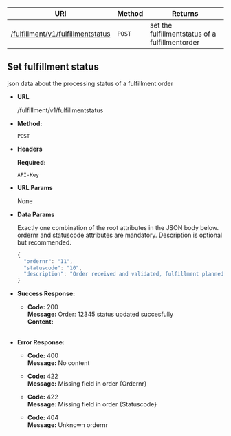 | URI                                                                | Method | Returns                                              |
| ------------------------------------------------------------------ | ------ | ---------------------------------------------------- |
| [/fulfillment/v1/fulfillmentstatus](#set-fulfillment-status)       | `POST` | set the fulfillmentstatus of a fulfillmentorder      |

## **Set fulfillment status**

 json data about the processing status of a fulfillment order

- **URL**

  /fulfillment/v1/fulfillmentstatus

- **Method:**

  `POST`

- **Headers**

  **Required:**

  `API-Key` 

- **URL Params**

  None

- **Data Params**

  Exactly one combination of the root attributes in the JSON body below. ordernr and statuscode attributes are mandatory. Description is optional but recommended.

  ```javascript
  {
    "ordernr": "11",
    "statuscode": "10",
    "description": "Order received and validated, fulfillment planned for today"
  }
  ```

- **Success Response:**

  - **Code:** 200 <br />
    **Message:** Order: 12345 status updated succesfully <br />
    **Content:** <br /><br />

- **Error Response:**

  - **Code:** 400 <br />
    **Message:** No content

  - **Code:** 422 <br />
    **Message:** Missing field in order {Ordernr}

  - **Code:** 422 <br />
    **Message:** Missing field in order {Statuscode}

  - **Code:** 404 <br />
    **Message:** Unknown ordernr
